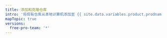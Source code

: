 ```yaml
---
title: 添加和克隆仓库
intro: '将现有仓库从本地计算机添加至 {{ site.data.variables.product.prodname_desktop }}，或从 {{ site.data.variables.product.product_name }} 克隆仓库。'
mapTopic: true
versions:
  free-pro-team: '*'
---
```


